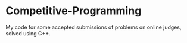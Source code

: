# Competitive-Programming
My code for some accepted submissions of problems on online judges, solved using C++.
